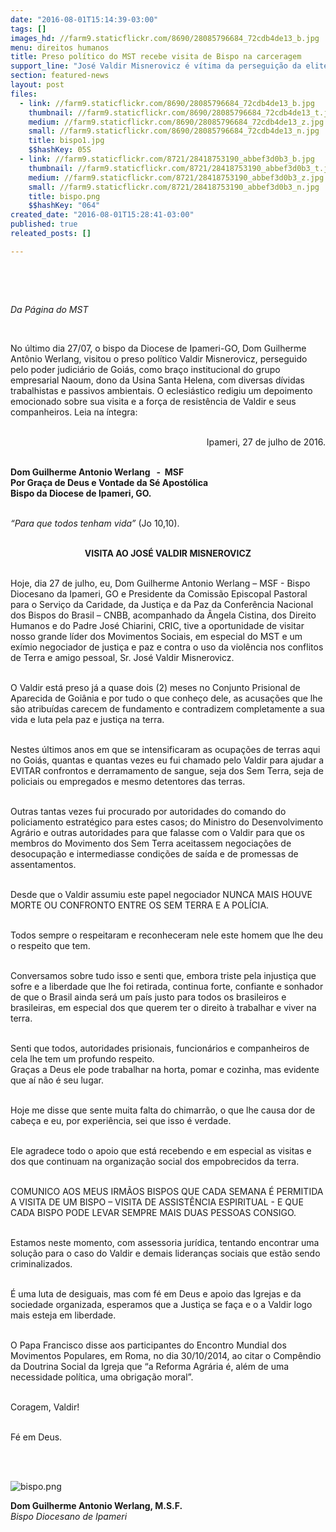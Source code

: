 ```yaml
---
date: "2016-08-01T15:14:39-03:00"
tags: []
images_hd: //farm9.staticflickr.com/8690/28085796684_72cdb4de13_b.jpg
menu: direitos humanos
title: Preso político do MST recebe visita de Bispo na carceragem
support_line: "José Valdir Misnerovicz é vítima da perseguição da elite de Goiás, que tenta criminalizar o MST."
section: featured-news
layout: post
files:
  - link: //farm9.staticflickr.com/8690/28085796684_72cdb4de13_b.jpg
    thumbnail: //farm9.staticflickr.com/8690/28085796684_72cdb4de13_t.jpg
    medium: //farm9.staticflickr.com/8690/28085796684_72cdb4de13_z.jpg
    small: //farm9.staticflickr.com/8690/28085796684_72cdb4de13_n.jpg
    title: bispo1.jpg
    $$hashKey: 05S
  - link: //farm9.staticflickr.com/8721/28418753190_abbef3d0b3_b.jpg
    thumbnail: //farm9.staticflickr.com/8721/28418753190_abbef3d0b3_t.jpg
    medium: //farm9.staticflickr.com/8721/28418753190_abbef3d0b3_z.jpg
    small: //farm9.staticflickr.com/8721/28418753190_abbef3d0b3_n.jpg
    title: bispo.png
    $$hashKey: "064"
created_date: "2016-08-01T15:28:41-03:00"
published: true
releated_posts: []

---
```

<p>&nbsp;</p>

<p>&nbsp;</p>

<p><em>Da P&aacute;gina do MST</em></p>

<p>&nbsp;</p>

<p>No &uacute;ltimo dia 27/07, o bispo da Diocese de Ipameri-GO, Dom Guilherme Ant&ocirc;nio Werlang, visitou o preso pol&iacute;tico Valdir Misnerovicz, perseguido pelo poder judici&aacute;rio de Goi&aacute;s, como bra&ccedil;o institucional do grupo empresarial Naoum, dono da Usina Santa Helena, com diversas d&iacute;vidas trabalhistas e passivos ambientais. O eclesi&aacute;stico redigiu um depoimento emocionado sobre sua visita e a for&ccedil;a de resist&ecirc;ncia de Valdir e seus companheiros. Leia na &iacute;ntegra:</p>

<p style="text-align: right;"><br />
Ipameri, 27 de julho de 2016.</p>

<p><br />
<strong>Dom Guilherme Antonio Werlang&nbsp;&nbsp; -&nbsp; MSF<br />
Por Gra&ccedil;a de Deus e Vontade da S&eacute; Apost&oacute;lica<br />
Bispo da Diocese de Ipameri, GO.</strong></p>

<p><br />
<em>&ldquo;Para que todos tenham vida&rdquo;</em> (Jo 10,10).</p>

<p style="text-align: center;"><br />
<strong>VISITA AO JOS&Eacute; VALDIR MISNEROVICZ</strong></p>

<p><br />
Hoje, dia 27 de julho, eu, Dom Guilherme Antonio Werlang &ndash; MSF - Bispo Diocesano da Ipameri, GO e Presidente da Comiss&atilde;o Episcopal Pastoral para o Servi&ccedil;o da Caridade, da Justi&ccedil;a e da Paz da Confer&ecirc;ncia Nacional dos Bispos do Brasil &ndash; CNBB, acompanhado da &Acirc;ngela Cistina, dos Direito Humanos e do Padre Jos&eacute; Chiarini, CRIC, tive a oportunidade de visitar nosso grande l&iacute;der dos Movimentos Sociais, em especial do MST e um ex&iacute;mio negociador de justi&ccedil;a e paz e contra o uso da viol&ecirc;ncia nos conflitos de Terra e amigo pessoal, Sr. Jos&eacute; Valdir Misnerovicz.</p>

<p><br />
O Valdir est&aacute; preso j&aacute; a quase dois (2) meses no Conjunto Prisional de Aparecida de Goi&acirc;nia e por tudo o que conhe&ccedil;o dele, as acusa&ccedil;&otilde;es que lhe s&atilde;o atribu&iacute;das carecem de fundamento e contradizem completamente a sua vida e luta pela paz e justi&ccedil;a na terra.</p>

<p><br />
Nestes &uacute;ltimos anos em que se intensificaram as ocupa&ccedil;&otilde;es de terras aqui no Goi&aacute;s, quantas e quantas vezes eu fui chamado pelo Valdir para ajudar a EVITAR confrontos e derramamento de sangue, seja dos Sem Terra, seja de policiais ou empregados e mesmo detentores das terras.</p>

<p><br />
Outras tantas vezes fui procurado por autoridades do comando do policiamento estrat&eacute;gico para estes casos; do Ministro do Desenvolvimento Agr&aacute;rio e outras autoridades para que falasse com o Valdir para que os membros do Movimento dos Sem Terra aceitassem negocia&ccedil;&otilde;es de desocupa&ccedil;&atilde;o e intermediasse condi&ccedil;&otilde;es de sa&iacute;da e de promessas de assentamentos.</p>

<p><br />
Desde que o Valdir assumiu este papel negociador NUNCA MAIS HOUVE MORTE OU CONFRONTO ENTRE OS SEM TERRA E A POL&Iacute;CIA.</p>

<p><br />
Todos sempre o respeitaram e reconheceram nele este homem que lhe deu o respeito que tem.</p>

<p><br />
Conversamos sobre tudo isso e senti que, embora triste pela injusti&ccedil;a que sofre e a liberdade que lhe foi retirada, continua forte, confiante e sonhador de que o Brasil ainda ser&aacute; um pa&iacute;s justo para todos os brasileiros e brasileiras, em especial dos que querem ter o direito &agrave; trabalhar e viver na terra.</p>

<p><br />
Senti que todos, autoridades prisionais, funcion&aacute;rios e companheiros de cela lhe tem um profundo respeito.<br />
Gra&ccedil;as a Deus ele pode trabalhar na horta, pomar e cozinha, mas evidente que a&iacute; n&atilde;o &eacute; seu lugar.</p>

<p><br />
Hoje me disse que sente muita falta do chimarr&atilde;o, o que lhe causa dor de cabe&ccedil;a e eu, por experi&ecirc;ncia, sei que isso &eacute; verdade.</p>

<p><br />
Ele agradece todo o apoio que est&aacute; recebendo e em especial as visitas e dos que continuam na organiza&ccedil;&atilde;o social dos empobrecidos da terra.</p>

<p><br />
COMUNICO AOS MEUS IRM&Atilde;OS BISPOS QUE CADA SEMANA &Eacute; PERMITIDA A VISITA DE UM BISPO &ndash; VISITA DE ASSIST&Ecirc;NCIA ESPIRITUAL - E QUE CADA BISPO PODE LEVAR SEMPRE MAIS DUAS PESSOAS CONSIGO.</p>

<p><br />
Estamos neste momento, com assessoria jur&iacute;dica, tentando encontrar uma solu&ccedil;&atilde;o para o caso do Valdir e demais lideran&ccedil;as sociais que est&atilde;o sendo criminalizados.</p>

<p><br />
&Eacute; uma luta de desiguais, mas com f&eacute; em Deus e apoio das Igrejas e da sociedade organizada, esperamos que a Justi&ccedil;a se fa&ccedil;a e o a Valdir logo mais esteja em liberdade.</p>

<p><br />
O Papa Francisco disse aos participantes do Encontro Mundial dos Movimentos Populares, em Roma, no dia 30/10/2014, ao citar o Comp&ecirc;ndio da Doutrina Social da Igreja que &ldquo;a Reforma Agr&aacute;ria &eacute;, al&eacute;m de uma necessidade pol&iacute;tica, uma obriga&ccedil;&atilde;o moral&rdquo;.</p>

<p><br />
Coragem, Valdir!</p>

<p><br />
F&eacute; em Deus.</p>

<p><br />
&nbsp;</p>

<p><img alt="bispo.png" src="//farm9.staticflickr.com/8721/28418753190_abbef3d0b3_b.jpg" /></p>

<p><strong>Dom Guilherme Antonio Werlang, M.S.F.</strong><br />
<em>Bispo Diocesano de Ipameri</em></p>
